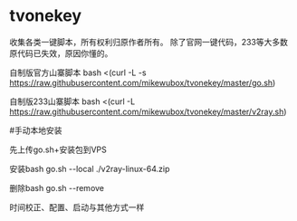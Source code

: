 # tvonekey
收集各类一键脚本，所有权利归原作者所有。
除了官网一键代码，233等大多数原代码已失效，原因你懂的。

自制版官方山寨脚本
bash <(curl -L -s https://raw.githubusercontent.com/mikewubox/tvonekey/master/go.sh)

自制版233山寨脚本
bash <(curl -L https://raw.githubusercontent.com/mikewubox/tvonekey/master/v2ray.sh)


#手动本地安装

先上传go.sh+安装包到VPS

安装bash go.sh --local ./v2ray-linux-64.zip

删除bash go.sh --remove

时间校正、配置、启动与其他方式一样
